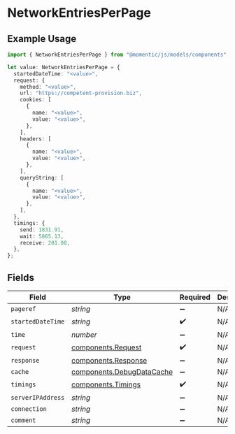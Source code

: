 # NetworkEntriesPerPage

## Example Usage

```typescript
import { NetworkEntriesPerPage } from "@momentic/js/models/components";

let value: NetworkEntriesPerPage = {
  startedDateTime: "<value>",
  request: {
    method: "<value>",
    url: "https://competent-provision.biz",
    cookies: [
      {
        name: "<value>",
        value: "<value>",
      },
    ],
    headers: [
      {
        name: "<value>",
        value: "<value>",
      },
    ],
    queryString: [
      {
        name: "<value>",
        value: "<value>",
      },
    ],
  },
  timings: {
    send: 1831.91,
    wait: 5865.13,
    receive: 201.08,
  },
};
```

## Fields

| Field                                                                  | Type                                                                   | Required                                                               | Description                                                            |
| ---------------------------------------------------------------------- | ---------------------------------------------------------------------- | ---------------------------------------------------------------------- | ---------------------------------------------------------------------- |
| `pageref`                                                              | *string*                                                               | :heavy_minus_sign:                                                     | N/A                                                                    |
| `startedDateTime`                                                      | *string*                                                               | :heavy_check_mark:                                                     | N/A                                                                    |
| `time`                                                                 | *number*                                                               | :heavy_minus_sign:                                                     | N/A                                                                    |
| `request`                                                              | [components.Request](../../models/components/request.md)               | :heavy_check_mark:                                                     | N/A                                                                    |
| `response`                                                             | [components.Response](../../models/components/response.md)             | :heavy_minus_sign:                                                     | N/A                                                                    |
| `cache`                                                                | [components.DebugDataCache](../../models/components/debugdatacache.md) | :heavy_minus_sign:                                                     | N/A                                                                    |
| `timings`                                                              | [components.Timings](../../models/components/timings.md)               | :heavy_check_mark:                                                     | N/A                                                                    |
| `serverIPAddress`                                                      | *string*                                                               | :heavy_minus_sign:                                                     | N/A                                                                    |
| `connection`                                                           | *string*                                                               | :heavy_minus_sign:                                                     | N/A                                                                    |
| `comment`                                                              | *string*                                                               | :heavy_minus_sign:                                                     | N/A                                                                    |